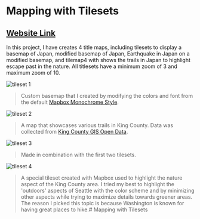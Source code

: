 # Mapping with Tilesets
## [Website Link](https://risan-2165658.github.io/maptile_generation-1/)
In this project, I have creates 4 title maps, including tilesets to display a basemap of Japan,
modified basemap of Japan, Earthquake in Japan on a modified basemap, and tilemap4 with shows the trails in Japan 
to highlight escape past in the nature. All titlesets have a minimum zoom of 3 and maximum zoom of 10. 


![tileset 1](img/1.png)
> Custom basemap that I created by modifying the colors and font from the default [Mapbox Monochrome Style](https://docs.mapbox.com/studio-manual/guides/map-styling/).  

  
![tileset 2](img/2.png)
> A map that showcases various trails in King County. Data was collected from [King County GIS Open Data](https://gis-kingcounty.opendata.arcgis.com/datasets/c9ba67806d344c95aedec74c73d0b81e_273/explore?location=47.430889%2C-121.777100%2C10.32).

![tileset 3](img/3.png)
> Made in combination with the first two tilesets.

![tileset 4](img/4.png)
> A special tileset created with Mapbox used to highlight the nature aspect of the King County area. I tried my best to highlight the 'outdoors' aspects of Seattle with the color scheme and by minimizing other aspects while trying to maximize details towards greener areas. The reason I picked this topic is because Washington is known for having great places to hike.# Mapping with Tilesets